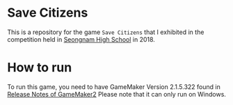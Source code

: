 # Save Citizens
This is a repository for the game `Save Citizens` that I exhibited in the competition held in [Seongnam High School](https://seongnam-h.goesn.kr/seongnam-h/main.do) in 2018.

# How to run
To run this game, you need to have GameMaker Version 2.1.5.322 found in [Release Notes of GameMaker2](https://gms.yoyogames.com/ReleaseNotes.html) Please note that it can only run on Windows.

